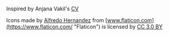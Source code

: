 Inspired by Anjana Vakil's [CV](vakila.github.io/docs/Vakil-Resume.pdf)

Icons made by [Alfredo Hernandez](https://www.flaticon.com/authors/alfredo-hernandez "Alfredo Hernandez") from [www.flaticon.com](https://www.flaticon.com/ "Flaticon") is licensed by [CC 3.0 BY](http://creativecommons.org/licenses/by/3.0/ "Creative Commons BY 3.0")